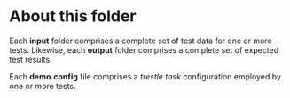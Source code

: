 # About this folder

Each **input** folder comprises a complete set of test data for one or more tests. Likewise, each **output** folder comprises a complete set of expected test results.

Each **demo.config** file comprises a *trestle task* configuration employed by one or more tests.
